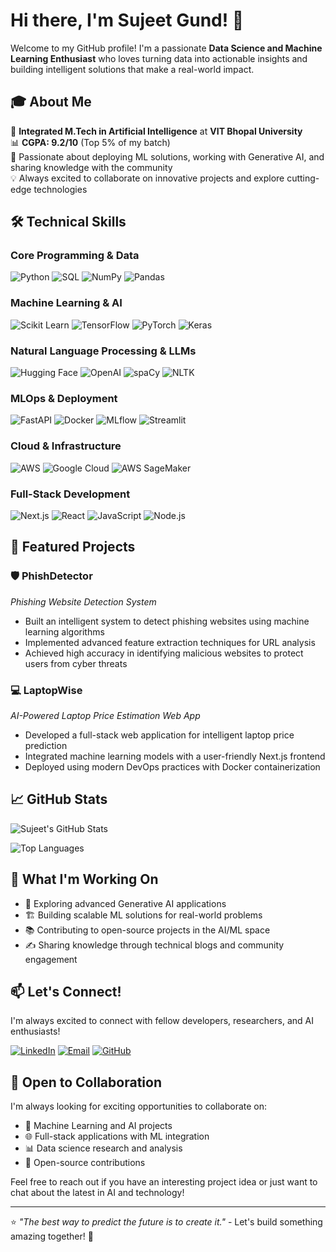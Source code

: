 # Hi there, I'm Sujeet Gund! 👋

Welcome to my GitHub profile! I'm a passionate **Data Science and Machine Learning Enthusiast** who loves turning data into actionable insights and building intelligent solutions that make a real-world impact.

## 🎓 About Me

🎯 **Integrated M.Tech in Artificial Intelligence** at **VIT Bhopal University**  
📊 **CGPA: 9.2/10** (Top 5% of my batch)  
🚀 Passionate about deploying ML solutions, working with Generative AI, and sharing knowledge with the community  
💡 Always excited to collaborate on innovative projects and explore cutting-edge technologies

## 🛠️ Technical Skills

### **Core Programming & Data**
![Python](https://img.shields.io/badge/Python-3776AB?style=for-the-badge&logo=python&logoColor=white)
![SQL](https://img.shields.io/badge/SQL-336791?style=for-the-badge&logo=postgresql&logoColor=white)
![NumPy](https://img.shields.io/badge/NumPy-013243?style=for-the-badge&logo=numpy&logoColor=white)
![Pandas](https://img.shields.io/badge/Pandas-150458?style=for-the-badge&logo=pandas&logoColor=white)

### **Machine Learning & AI**
![Scikit Learn](https://img.shields.io/badge/Scikit_Learn-F7931E?style=for-the-badge&logo=scikit-learn&logoColor=white)
![TensorFlow](https://img.shields.io/badge/TensorFlow-FF6F00?style=for-the-badge&logo=tensorflow&logoColor=white)
![PyTorch](https://img.shields.io/badge/PyTorch-EE4C2C?style=for-the-badge&logo=pytorch&logoColor=white)
![Keras](https://img.shields.io/badge/Keras-D00000?style=for-the-badge&logo=keras&logoColor=white)

### **Natural Language Processing & LLMs**
![Hugging Face](https://img.shields.io/badge/🤗%20Hugging%20Face-FFD21E?style=for-the-badge)
![OpenAI](https://img.shields.io/badge/OpenAI-412991?style=for-the-badge&logo=openai&logoColor=white)
![spaCy](https://img.shields.io/badge/spaCy-09A3D5?style=for-the-badge&logo=spacy&logoColor=white)
![NLTK](https://img.shields.io/badge/NLTK-154f3c?style=for-the-badge)

### **MLOps & Deployment**
![FastAPI](https://img.shields.io/badge/FastAPI-009688?style=for-the-badge&logo=fastapi&logoColor=white)
![Docker](https://img.shields.io/badge/Docker-2496ED?style=for-the-badge&logo=docker&logoColor=white)
![MLflow](https://img.shields.io/badge/MLflow-0194E2?style=for-the-badge&logo=mlflow&logoColor=white)
![Streamlit](https://img.shields.io/badge/Streamlit-FF4B4B?style=for-the-badge&logo=streamlit&logoColor=white)

### **Cloud & Infrastructure**
![AWS](https://img.shields.io/badge/AWS-232F3E?style=for-the-badge&logo=amazon-aws&logoColor=white)
![Google Cloud](https://img.shields.io/badge/Google_Cloud-4285F4?style=for-the-badge&logo=google-cloud&logoColor=white)
![AWS SageMaker](https://img.shields.io/badge/AWS_SageMaker-FF9900?style=for-the-badge&logo=amazon-aws&logoColor=white)

### **Full-Stack Development**
![Next.js](https://img.shields.io/badge/Next.js-000000?style=for-the-badge&logo=next.js&logoColor=white)
![React](https://img.shields.io/badge/React-20232A?style=for-the-badge&logo=react&logoColor=61DAFB)
![JavaScript](https://img.shields.io/badge/JavaScript-F7DF1E?style=for-the-badge&logo=javascript&logoColor=black)
![Node.js](https://img.shields.io/badge/Node.js-43853D?style=for-the-badge&logo=node.js&logoColor=white)

## 🚀 Featured Projects

### 🛡️ **PhishDetector**
*Phishing Website Detection System*
- Built an intelligent system to detect phishing websites using machine learning algorithms
- Implemented advanced feature extraction techniques for URL analysis
- Achieved high accuracy in identifying malicious websites to protect users from cyber threats

### 💻 **LaptopWise**
*AI-Powered Laptop Price Estimation Web App*
- Developed a full-stack web application for intelligent laptop price prediction
- Integrated machine learning models with a user-friendly Next.js frontend
- Deployed using modern DevOps practices with Docker containerization

## 📈 GitHub Stats

![Sujeet's GitHub Stats](https://github-readme-stats.vercel.app/api?username=sujeetgund&show_icons=true&theme=radical&count_private=true)

![Top Languages](https://github-readme-stats.vercel.app/api/top-langs/?username=sujeetgund&layout=compact&theme=radical)

## 🌟 What I'm Working On

- 🔬 Exploring advanced Generative AI applications
- 🏗️ Building scalable ML solutions for real-world problems
- 📚 Contributing to open-source projects in the AI/ML space
- ✍️ Sharing knowledge through technical blogs and community engagement

## 📫 Let's Connect!

I'm always excited to connect with fellow developers, researchers, and AI enthusiasts!

[![LinkedIn](https://img.shields.io/badge/LinkedIn-0077B5?style=for-the-badge&logo=linkedin&logoColor=white)](https://linkedin.com/in/sujeetgund)
[![Email](https://img.shields.io/badge/Email-D14836?style=for-the-badge&logo=gmail&logoColor=white)](mailto:sujeetgund@example.com)
[![GitHub](https://img.shields.io/badge/GitHub-100000?style=for-the-badge&logo=github&logoColor=white)](https://github.com/sujeetgund)

## 🤝 Open to Collaboration

I'm always looking for exciting opportunities to collaborate on:
- 🤖 Machine Learning and AI projects
- 🌐 Full-stack applications with ML integration
- 📊 Data science research and analysis
- 🚀 Open-source contributions

Feel free to reach out if you have an interesting project idea or just want to chat about the latest in AI and technology!

---

⭐ *"The best way to predict the future is to create it."* - Let's build something amazing together! 🚀

